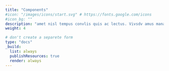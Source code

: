 ```yaml
---
title: "Components"
#icon: "/images/icons/start.svg" # https://fonts.google.com/icons
#icon_bg: ""
description: "amet nisl tempus convlis quis ac lectus. Vivsdv amus mana justo, lacinia eget"
weight: 4

# don't create a separete form
type: "docs"
_build:
  list: always
  publishResources: true
  render: always
---
```


